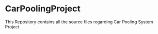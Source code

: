 # CarPoolingProject
This Repository contains all the source files regarding Car Pooling System Project
